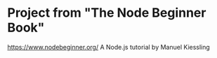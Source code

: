 # Project from "The Node Beginner Book"
https://www.nodebeginner.org/
A Node.js tutorial by Manuel Kiessling
